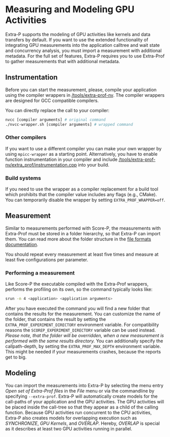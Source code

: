 Measuring and Modeling GPU Activities
=====================================

Extra-P supports the modeling of GPU activities like kernels and data transfers by default.
If you want to use the extended functionality of integrating GPU measurements into the application calltree and wait
state and concurrency analysis, you must import a measurement with additional metadata. For the full set of features,
Extra-P requires you to use Extra-Prof to gather measurements that with additional metadata.


Instrumentation
---------------
Before you can start the measurement, please, compile your application using the compiler wrappers
in [/tools/extra-prof-nv](/tools/extra-prof-nv). The compiler wrappers are designed for GCC compatible compilers.

You can directly replace the call to your compiler:

```sh
nvcc [compiler arguments] # original command
./nvcc-wrapper.sh [compiler arguments] # wrapped command
```

### Other compilers

If you want to use a different compiler you can make your own wrapper by using `mpicc-wrapper` as a starting point.
Alternatively, you have to enable function instrumentation in your compiler and
include [/tools/extra-prof-nv/extra_prof/instrumentation.cpp](/tools/extra-prof-nv/extra_prof/instrumentation.cpp) into
your build.

### Build systems

If you need to use the wrapper as a compiler replacement for a build tool which prohibits that the compiler value
includes any flags (e.g., CMake). You can temporarily disable the wrapper by setting `EXTRA_PROF_WRAPPER=off`.


Measurement
-----------
Similar to measurements performed with Score-P, the measurements with Extra-Prof must be stored in a folder
hierarchy, so that Extra-P can import them. You can read more about the folder structure in
the [file formats documentation](file-formats.md#nsight-systems-with-extra-prof-data-file-format).

You should repeat every measurement at least five times and measure at least five configurations per parameter.

### Performing a measurement

Like Score-P the executable compiled with the Extra-Prof wrappers, performs the profiling on its own, so the command
typically looks like:

```sh
srun -n 4 <application> <application arguments>
```

After you have executed the command you will find a new folder that contains the results for the measurement.
You can customize the name of the folder, that contains the result by setting the `EXTRA_PROF_EXPERIMENT_DIRECTORY`
environment variable. For compatibility reasons the `SCOREP_EXPERIMENT_DIRECTORY` variable can be used instead. *Please
note, that the folder will be overridden, when a new measurement is performed with the same results directory.*
You can additionally specify the callpath-depth, by setting the `EXTRA_PROF_MAX_DEPTH` environment variable.
This might be needed if your measurements crashes, because the reports get to big.


Modeling
--------

You can import the measurements into Extra-P by selecting the menu entry *Open set of Extra-Prof files* in the *File*
menu or via the commandline by specifying `--extra-prof`. Extra-P will automatically create models for the call-paths of
your application and the GPU activities. The GPU activities will be placed inside the call-tree so that they appear as a
child of the calling function. Because GPU activities run concurrent to the CPU activities, Extra-P also creates models
for overlapping execution such as *SYNCHRONIZE*, *GPU Kernels*, and *OVERLAP*. Hereby, *OVERLAP* is special
as it describes at least two GPU activities running in parallel.

